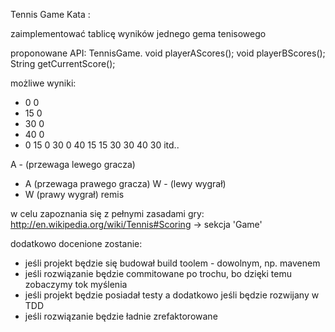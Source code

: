 Tennis Game Kata :

zaimplementować tablicę wyników jednego gema tenisowego

proponowane API:
  TennisGame.
    void playerAScores();
    void playerBScores();
    String getCurrentScore();

możliwe wyniki:

* 0 0
* 15 0
* 30 0
* 40 0
*  0 15
 0 30
 0 40
15 15
30 30
40 30
itd..

 A -  (przewaga lewego gracza)
 - A  (przewaga prawego gracza)
 W -  (lewy wygrał)
 - W  (prawy wygrał)
remis

w celu zapoznania się z pełnymi zasadami gry:
http://en.wikipedia.org/wiki/Tennis#Scoring -> sekcja 'Game'

dodatkowo docenione zostanie:

 * jeśli projekt będzie się budował build toolem - dowolnym, np. mavenem
 * jeśli rozwiązanie będzie commitowane po trochu, bo dzięki temu zobaczymy tok myślenia
 * jeśli projekt będzie posiadał testy a dodatkowo jeśli będzie rozwijany w TDD
 * jeśli rozwiązanie będzie ładnie zrefaktorowane
